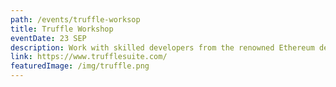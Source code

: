 ```yaml
---
path: /events/truffle-worksop
title: Truffle Workshop
eventDate: 23 SEP
description: Work with skilled developers from the renowned Ethereum development tool Truffle to deploy and test a full supply chain app! Code repository will be provided, and MUBC’s team will serve as TA’s as well. If you’re looking to master the competition at Blockathon 2020, this workshop will give you a technical edge.
link: https://www.trufflesuite.com/
featuredImage: /img/truffle.png
---
```

